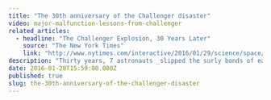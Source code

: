 ```yaml
---
title: "The 30th anniversary of the Challenger disaster"
video: major-malfunction-lessons-from-challenger
related_articles:
  - headline: "The Challenger Explosion, 30 Years Later"
    source: "The New York Times"
    link: "http://www.nytimes.com/interactive/2016/01/29/science/space/challenger-explosion-30-year-anniversary.html"
description: "Thirty years, 7 astronauts _slipped the surly bonds of earth to touch the face of God._ Our Emmy-winning story looks at how a terribly wrong decision was made. Watch:"
date: 2016-01-28T15:59:00.000Z
published: true
slug: the-30th-anniversary-of-the-challenger-disaster
---
```


